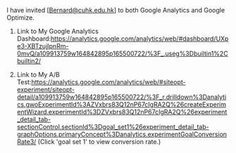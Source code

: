 I have invited [Bernard@cuhk.edu.hk] to both Google Analytics and Google Optimize.
1. Link to My Google Analytics Dashboard:https://analytics.google.com/analytics/web/#dashboard/UXpe3-XBTzujIpnRm-0mvQ/a109913759w164842895p165500722/%3F_.useg%3Dbuiltin1%2Cbuiltin2/ 

2. Link to My A/B Test:https://analytics.google.com/analytics/web/#siteopt-experiment/siteopt-detail/a109913759w164842895p165500722/%3F_r.drilldown%3Danalytics.gwoExperimentId%3AZVxbrs83Q12nP67cIgRA2Q%26createExperimentWizard.experimentId%3DZVxbrs83Q12nP67cIgRA2Q%26experiment_detail_tab-sectionControl.sectionId%3Dgoal_set1%26experiment_detail_tab-graphOptions.primaryConcept%3Danalytics.experimentGoalConversionRate3/ 
(Click 'goal set 1' to view conversion rate.)

